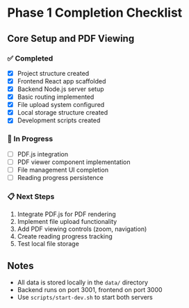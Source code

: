 # Phase 1 Completion Checklist

## Core Setup and PDF Viewing

### ✅ Completed
- [x] Project structure created
- [x] Frontend React app scaffolded
- [x] Backend Node.js server setup
- [x] Basic routing implemented
- [x] File upload system configured
- [x] Local storage structure created
- [x] Development scripts created

### 🔄 In Progress
- [ ] PDF.js integration
- [ ] PDF viewer component implementation
- [ ] File management UI completion
- [ ] Reading progress persistence

### 📋 Next Steps
1. Integrate PDF.js for PDF rendering
2. Implement file upload functionality
3. Add PDF viewing controls (zoom, navigation)
4. Create reading progress tracking
5. Test local file storage

## Notes
- All data is stored locally in the `data/` directory
- Backend runs on port 3001, frontend on port 3000
- Use `scripts/start-dev.sh` to start both servers
